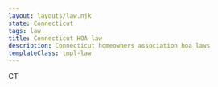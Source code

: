 ```yaml
---
layout: layouts/law.njk
state: Connecticut
tags: law
title: Connecticut HOA law
description: Connecticut homeowners association hoa laws
templateClass: tmpl-law
---
```


CT